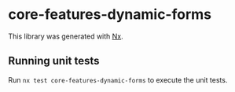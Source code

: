 # core-features-dynamic-forms

This library was generated with [Nx](https://nx.dev).

## Running unit tests

Run `nx test core-features-dynamic-forms` to execute the unit tests.
